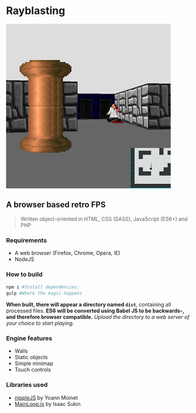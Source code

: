 # Rayblasting
![Rayblasting screenshot](screenshot.jpg)

## A browser based retro FPS



> Written object-oriented in HTML, CSS (SASS), JavaScript (ES6+) and PHP

### Requirements
* A web browser (Firefox, Chrome, Opera, IE)
* NodeJS

### How to build

``` bash
npm i #Install dependencies:
gulp #Where the magic happens
```

**When built, there will appear a directory named `dist`**, containing all processed files. **ES6 will be converted using Babel JS to be backwards-, and therefore browser compatible.**  _Upload the directory to a web server of your choice to start playing._

### Engine features
* Walls
* Static objects
* Simple minimap
* Touch controls

### Libraries used
* [nippleJS](https://yoannmoi.net/nipplejs/) by Yoann Moinet
* [MainLoop.js](https://github.com/IceCreamYou/MainLoop.js) by Isaac Sukin